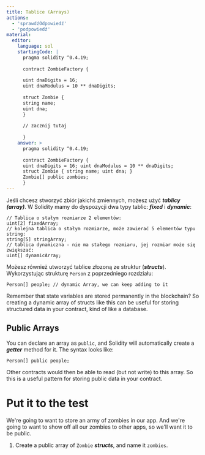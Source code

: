 ```yaml
---
title: Tablice (Arrays)
actions:
  - 'sprawdźOdpowiedź'
  - 'podpowiedź'
material:
  editor:
    language: sol
    startingCode: |
      pragma solidity ^0.4.19;
      
      contract ZombieFactory {
      
      uint dnaDigits = 16;
      uint dnaModulus = 10 ** dnaDigits;
      
      struct Zombie {
      string name;
      uint dna;
      }
      
      // zacznij tutaj
      
      }
    answer: >
      pragma solidity ^0.4.19;
      
      contract ZombieFactory {
      uint dnaDigits = 16; uint dnaModulus = 10 ** dnaDigits;
      struct Zombie { string name; uint dna; }
      Zombie[] public zombies;
      }
---
```

Jeśli chcesz stworzyć zbiór jakichś zmiennych, możesz użyć ***tablicy (array)***. W Solidity mamy do dyspozycji dwa typy tablic: ***fixed*** i ***dynamic***:

    // Tablica o stałym rozmiarze 2 elementów:
    uint[2] fixedArray;
    // kolejna tablica o stałym rozmiarze, może zawierać 5 elementów typu string:
    string[5] stringArray;
    // tablica dynamiczna - nie ma stałego rozmiaru, jej rozmiar może się zwiększać:
    uint[] dynamicArray;
    

Możesz również utworzyć tablice złozoną ze struktur (***structs***). Wykorzystując strukturę `Person` z poprzedniego rozdziału:

    Person[] people; // dynamic Array, we can keep adding to it
    

Remember that state variables are stored permanently in the blockchain? So creating a dynamic array of structs like this can be useful for storing structured data in your contract, kind of like a database.

## Public Arrays

You can declare an array as `public`, and Solidity will automatically create a ***getter*** method for it. The syntax looks like:

    Person[] public people;
    

Other contracts would then be able to read (but not write) to this array. So this is a useful pattern for storing public data in your contract.

# Put it to the test

We're going to want to store an army of zombies in our app. And we're going to want to show off all our zombies to other apps, so we'll want it to be public.

1. Create a public array of `Zombie` ***structs***, and name it `zombies`.